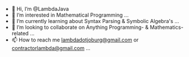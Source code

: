 - 👋 Hi, I’m @LambdaJava
- 👀 I’m interested in Mathematical Programming ...
- 🌱 I’m currently learning about Syntax Parsing & Symbolic Algebra's ...
- 💞️ I’m looking to collaborate on Anything Programming- & Mathematics-related ...
- 📫 How to reach me lambdadotjoburg@gmail.com or contractorlambda@gmail.com ...

<!---
LambdaJava/LambdaJava is a ✨ special ✨ repository because its `README.md` (this file) appears on your GitHub profile.
You can click the Preview link to take a look at your changes.
--->
